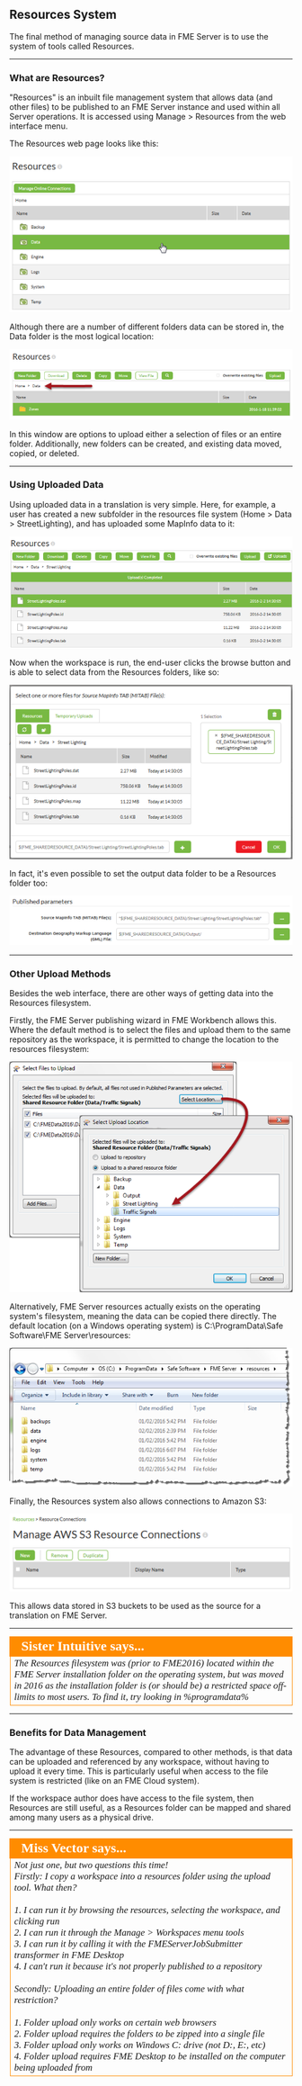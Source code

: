 ## Resources System ##

The final method of managing source data in FME Server is to use the system of tools called Resources.

---

### What are Resources? ###

"Resources" is an inbuilt file management system that allows data (and other files) to be published to an FME Server instance and used within all Server operations. It is accessed using Manage &gt; Resources from the web interface menu.

The Resources web page looks like this:

![](./Images/Img2.14.ResourcesHome.png)

Although there are a number of different folders data can be stored in, the Data folder is the most logical location:

![](./Images/Img2.15.ResourcesDataFolder.png)

In this window are options to upload either a selection of files or an entire folder. Additionally, new folders can be created, and existing data moved, copied, or deleted.

---

### Using Uploaded Data ###

Using uploaded data in a translation is very simple. Here, for example, a user has created a new subfolder in the resources file system (Home &gt; Data &gt; StreetLighting), and has uploaded some MapInfo data to it:

![](./Images/Img2.16.ResourcesDataNewUpload.png)

Now when the workspace is run, the end-user clicks the browse button and is able to select data from the Resources folders, like so:

![](./Images/Img2.17.ResourcesDataSelection.png)

In fact, it's even possible to set the output data folder to be a Resources folder too:

![](./Images/Img2.18.ResourcesDataOutputFolder.png)

---

### Other Upload Methods ###

Besides the web interface, there are other ways of getting data into the Resources filesystem.

Firstly, the FME Server publishing wizard in FME Workbench allows this. Where the default method is to select the files and upload them to the same repository as the workspace, it is permitted to change the location to the resources filesystem:

![](./Images/Img2.19.ResourcesDataPubWiz.png)


Alternatively, FME Server resources actually exists on the operating system's filesystem, meaning the data can be copied there directly. The default location (on a Windows operating system) is C:\ProgramData\Safe Software\FME Server\resources:

![](./Images/Img2.20.ResourcesDataWindowsFilesys.png)

Finally, the Resources system also allows connections to Amazon S3: 

![](./Images/Img2.21.ResourcesDataAmazonS3.png)

This allows data stored in S3 buckets to be used as the source for a translation on FME Server.

---

<!--Person X Says Section-->

<table style="border-spacing: 0px">
<tr>
<td style="vertical-align:middle;background-color:darkorange;border: 2px solid darkorange">
<i class="fa fa-quote-left fa-lg fa-pull-left fa-fw" style="color:white;padding-right: 12px;vertical-align:text-top"></i>
<span style="color:white;font-size:x-large;font-weight: bold;font-family:serif">Sister Intuitive says...</span>
</td>
</tr>

<tr>
<td style="border: 1px solid darkorange">
<span style="font-family:serif; font-style:italic; font-size:larger">
The Resources filesystem was (prior to FME2016) located within the FME Server installation folder on the operating system, but was moved in 2016 as the installation folder is (or should be) a restricted space off-limits to most users. To find it, try looking in &#37;programdata%
</span>
</td>
</tr>
</table>

---

### Benefits for Data Management ###

The advantage of these Resources, compared to other methods, is that data can be uploaded and referenced by any workspace, without having to upload it every time. This is particularly useful when access to the file system is restricted (like on an FME Cloud system).

If the workspace author does have access to the file system, then Resources are still useful, as a Resources folder can be mapped and shared among many users as a physical drive.

---

<!--Person X Says Section-->

<table style="border-spacing: 0px">
<tr>
<td style="vertical-align:middle;background-color:darkorange;border: 2px solid darkorange">
<i class="fa fa-quote-left fa-lg fa-pull-left fa-fw" style="color:white;padding-right: 12px;vertical-align:text-top"></i>
<span style="color:white;font-size:x-large;font-weight: bold;font-family:serif">Miss Vector says...</span>
</td>
</tr>

<tr>
<td style="border: 1px solid darkorange">
<span style="font-family:serif; font-style:italic; font-size:larger">
Not just one, but two questions this time! 
<br>Firstly: I copy a workspace into a resources folder using the upload tool. What then?
<br><br>1. I can run it by browsing the resources, selecting the workspace, and clicking run 
<br>2. I can run it through the Manage &gt; Workspaces menu tools
<br>3. I can run it by calling it with the FMEServerJobSubmitter transformer in FME Desktop 
<br>4. I can't run it because it's not properly published to a repository
<br><br>Secondly: Uploading an entire folder of files come with what restriction?
<br><br>1. Folder upload only works on certain web browsers  
<br>2. Folder upload requires the folders to be zipped into a single file
<br>3. Folder upload only works on Windows C: drive (not D:, E:, etc)
<br>4. Folder upload requires FME Desktop to be installed on the computer being uploaded from

</span>
</td>
</tr>
</table>